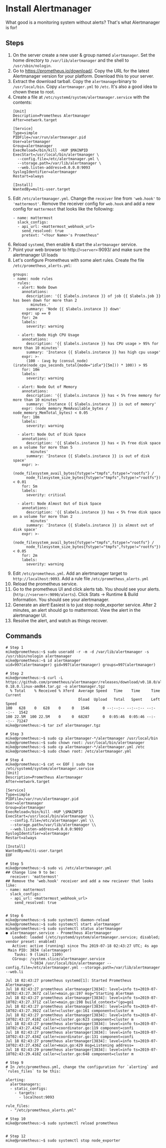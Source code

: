 # Install Alertmanager

What good is a monitoring system without alerts? That's what Alertmanager is for!

## Steps

1. On the server create a new user & group named `alertmanager`. Set the home directory to `/var/lib/alertmanager` and the shell to `/usr/sbin/nologin`.
2. Go to https://prometheus.io/download/. Copy the URL for the latest Alertmanager version for your platform. Download this to your server.
3. Extract the download tarball. Copy the `alertmanager`binary to `/usr/local/bin`. Copy `alertmanager.yml` to `/etc`. It's also a good idea to chown these to root.
4. Create a file at `/etc/systemd/system/alertmanager.service` with the contents:
    ```
    [Unit]
    Description=Prometheus Alertmanager
    After=network.target

    [Service]
    Type=simple
    PIDFile=/var/run/alertmanager.pid
    User=alertmanager
    Group=alertmanager
    ExecReload=/bin/kill -HUP $MAINPID
    ExecStart=/usr/local/bin/alertmanager \
      --config.file=/etc/alertmanager.yml \
      --storage.path=/var/lib/alertmanager \
      --web.listen-address=0.0.0.0:9093
    SyslogIdentifier=alertmanager
    Restart=always

    [Install]
    WantedBy=multi-user.target
    ```
5. Edit `/etc/alertmanager.yml`. Change the `receiver` line from `'web.hook'` to `'mattermost'`. Remove the receiver config for `web.hook` and add a new config for `mattermost` that looks like the following:
    ```
    - name: mattermost
      slack_configs:
      - api_url: <mattermost_webhook_url>
        send_resolved: true
        pretext: "<Your Name>'s Prometheus"
    ```
6. Reload `systemd`, then enable & start the `alertmanager` service.
7. Point your web browser to http://`<server>`:9093/ and make sure the alertmanager UI loads
8. Let's configure Prometheus with some alert rules. Create fhe file `/etc/prometheus_alerts.yml`:
    ```
    groups:
    - name: node rules
      rules:
      - alert: Node Down
        annotations:
          description: '{{ $labels.instance }} of job {{ $labels.job }} has been down for more than 2
            minutes.'
          summary: 'Node {{ $labels.instance }} down'
        expr: up == 0
        for: 2m
        labels:
          severity: warning

      - alert: Node High CPU Usage
        annotations:
          description: '{{ $labels.instance }} has CPU usage > 95% for more than 10 minutes'
          summary: 'Instance {{ $labels.instance }} has high cpu usage'
        expr: >-
          (100 - (avg by (consul_node) (irate(node_cpu_seconds_total{mode="idle"}[5m])) * 100)) > 95
        for: 10m
        labels:
          severity: warning

      - alert: Node Out of Memory
        annotations:
          description: '{{ $labels.instance }} has < 5% free memory for more than 10 minutes'
          summary: 'Instance {{ $labels.instance }} is out of memory'
        expr: (node_memory_MemAvailable_bytes / node_memory_MemTotal_bytes) < 0.05
        for: 10m
        labels:
          severity: warning

      - alert: Node Out of Disk Space
        annotations:
          description: '{{ $labels.instance }} has < 1% free disk space on a volume for more than 5
            minutes'
          summary: 'Instance {{ $labels.instance }} is out of disk space'
        expr: >-
          (node_filesystem_avail_bytes{fstype!="tmpfs",fstype!="rootfs"} /
          node_filesystem_size_bytes{fstype!="tmpfs",fstype!="rootfs"}) < 0.01
        for: 5m
        labels:
          severity: critical

      - alert: Node Almost Out of Disk Space
        annotations:
          description: '{{ $labels.instance }} has < 5% free disk space on a volume for more than 2
            minutes'
          summary: 'Instance {{ $labels.instance }} is almost out of disk space'
        expr: >-
          (node_filesystem_avail_bytes{fstype!="tmpfs",fstype!="rootfs"} /
          node_filesystem_size_bytes{fstype!="tmpfs",fstype!="rootfs"}) < 0.05
        for: 2m
        labels:
          severity: warning
    ```
9. Edit `/etc/prometheus.yml`. Add an alertmanager target to `http://localhost:9093`. Add a rule file `/etc/prometheus_alerts.yml`
10. Reload the prometheus service.
11. Go to the prometheus UI and click alerts tab. You should see your alerts. (`http://<server>:9090/alerts`). Click Stats -> Runtime & Build Information. You should see your alertmanager.
12. Generate an alert! Easiest is to just stop node_exporter service. After 2 minutes, an alert should go to mattermost. View the alert in the alertmanager UI.
13. Resolve the alert, and watch as things recover.

## Commands

```
# Step 1
mike@prometheus:~$ sudo useradd -r -m -d /var/lib/alertmanager -s /usr/sbin/nologin alertmanager
mike@prometheus:~$ id alertmanager
uid=997(alertmanager) gid=997(alertmanager) groups=997(alertmanager)

# Step 2
mike@prometheus:~$ curl -L https://github.com/prometheus/alertmanager/releases/download/v0.18.0/alertmanager-0.18.0.linux-amd64.tar.gz -o alertmanager.tgz
  % Total    % Received % Xferd  Average Speed   Time    Time     Time  Current
                                 Dload  Upload   Total   Spent    Left  Speed
100   628    0   628    0     0   1546      0 --:--:-- --:--:-- --:--:--  1542
100 22.5M  100 22.5M    0     0  68287      0  0:05:46  0:05:46 --:--:-- 71247
mike@prometheus:~$ tar zxf alertmanager.tgz

# Step 3
mike@prometheus:~$ sudo cp alertmanager-*/alertmanager /usr/local/bin
mike@prometheus:~$ sudo chown root: /usr/local/bin/alertmanager
mike@prometheus:~$ sudo cp alertmanager-*/alertmanager.yml /etc
mike@prometheus:~$ sudo chown root: /etc/alertmanager.yml

# Step 4
mike@prometheus:~$ cat << EOF | sudo tee /etc/systemd/system/alertmanager.service
[Unit]
Description=Prometheus Alertmanager
After=network.target

[Service]
Type=simple
PIDFile=/var/run/alertmanager.pid
User=alertmanager
Group=alertmanager
ExecReload=/bin/kill -HUP \$MAINPID
ExecStart=/usr/local/bin/alertmanager \\
  --config.file=/etc/alertmanager.yml \\
  --storage.path=/var/lib/alertmanager \\
  --web.listen-address=0.0.0.0:9093
SyslogIdentifier=alertmanager
Restart=always

[Install]
WantedBy=multi-user.target
EOF

# Step 5
mike@prometheus:~$ sudo vi /etc/alertmanager.yml
## Change line 9 to be:
  receiver: 'mattermost'
## Remove the 'web.hook' receiver and add a new reciever that looks like:
- name: mattermost
  slack_configs:
  - api_url: <mattermost_webhook_url>
    send_resolved: true


# Step 6
mike@prometheus:~$ sudo systemctl daemon-reload
mike@prometheus:~$ sudo systemctl start alertmanager
mike@prometheus:~$ sudo systemctl status alertmanager
● alertmanager.service - Prometheus Alertmanager
   Loaded: loaded (/etc/systemd/system/alertmanager.service; disabled; vendor preset: enabled)
   Active: active (running) since Thu 2019-07-18 02:43:27 UTC; 4s ago
 Main PID: 3834 (alertmanager)
    Tasks: 9 (limit: 1109)
   CGroup: /system.slice/alertmanager.service
           └─3834 /usr/local/bin/alertmanager --config.file=/etc/alertmanager.yml --storage.path=/var/lib/alertmanager --web.li

Jul 18 02:43:27 prometheus systemd[1]: Started Prometheus Alertmanager.
Jul 18 02:43:27 prometheus alertmanager[3834]: level=info ts=2019-07-18T02:43:27.367Z caller=main.go:197 msg="Starting Alertman
Jul 18 02:43:27 prometheus alertmanager[3834]: level=info ts=2019-07-18T02:43:27.371Z caller=main.go:198 build_context="(go=go1
Jul 18 02:43:27 prometheus alertmanager[3834]: level=info ts=2019-07-18T02:43:27.392Z caller=cluster.go:161 component=cluster m
Jul 18 02:43:27 prometheus alertmanager[3834]: level=info ts=2019-07-18T02:43:27.418Z caller=cluster.go:623 component=cluster m
Jul 18 02:43:27 prometheus alertmanager[3834]: level=info ts=2019-07-18T02:43:27.434Z caller=coordinator.go:119 component=confi
Jul 18 02:43:27 prometheus alertmanager[3834]: level=info ts=2019-07-18T02:43:27.434Z caller=coordinator.go:131 component=confi
Jul 18 02:43:27 prometheus alertmanager[3834]: level=info ts=2019-07-18T02:43:27.436Z caller=main.go:429 msg=Listening address=
Jul 18 02:43:29 prometheus alertmanager[3834]: level=info ts=2019-07-18T02:43:29.418Z caller=cluster.go:648 component=cluster m

# Step 9
# In /etc/prometheus.yml, change the configuration for `alerting` and `rules_files` to be this:

alerting:
  alertmanagers:
  - static_configs:
    - targets:
      - localhost:9093

rule_files:
  - "/etc/prometheus_alerts.yml"

# Step 10
mike@prometheus:~$ sudo systemctl reload prometheus


# Step 12
mike@prometheus:~$ sudo systemctl stop node_exporter

```
